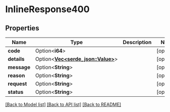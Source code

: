# InlineResponse400

## Properties

Name | Type | Description | Notes
------------ | ------------- | ------------- | -------------
**code** | Option<**i64**> |  | [optional]
**details** | Option<[**Vec<serde_json::Value>**](serde_json::Value.md)> |  | [optional]
**message** | Option<**String**> |  | [optional]
**reason** | Option<**String**> |  | [optional]
**request** | Option<**String**> |  | [optional]
**status** | Option<**String**> |  | [optional]

[[Back to Model list]](../README.md#documentation-for-models) [[Back to API list]](../README.md#documentation-for-api-endpoints) [[Back to README]](../README.md)


